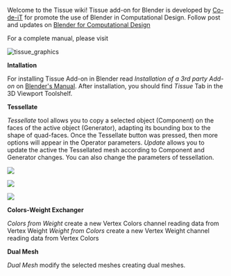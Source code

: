 Welcome to the Tissue wiki!
Tissue add-on for Blender is developed by [Co-de-iT](http://www.co-de-it.com) for promote the use of Blender in Computational Design.
Follow post and updates on [Blender for Computational Design](https://www.facebook.com/groups/1396995897211561)

For a complete manual, please visit  


![tissue_graphics](https://cloud.githubusercontent.com/assets/6708848/8459408/467b74a0-201d-11e5-923c-e542bfad8ba7.jpg)

**Intallation**

For installing Tissue Add-on in Blender read <i>Installation of a 3rd party Add-on</i> on [Blender's Manual](http://www.blender.org/manual/extensions/python/add_ons.html).
After installation, you should find _Tissue_ Tab in the 3D Viewport Toolshelf.

**Tessellate**

_Tessellate_ tool allows you to copy a selected object (Component) on the faces of the active object (Generator), adapting its bounding box to the shape of quad-faces.
Once the Tessellate button was pressed, then more options will appear in the Operator parameters.
_Update_ allows you to update the active the Tessellated mesh according to Component and Generator changes. You can also change the parameters of tessellation.

![](https://scontent-mxp1-1.xx.fbcdn.net/hphotos-xaf1/v/t1.0-9/11178211_10206846618633023_3261441234475565189_n.jpg?oh=ed6bafed224c5003a374c369696a98e9&oe=55E7F45E)

![](https://scontent-mxp1-1.xx.fbcdn.net/hphotos-xpa1/v/t1.0-9/11234909_10206993000812486_4778924511237580817_n.jpg?oh=0292af03d5472b3b6bdcae5cb9cd9cd2&oe=56351687)

![](https://scontent-mxp1-1.xx.fbcdn.net/hphotos-xta1/v/t1.0-9/11390043_10206993115655357_9160092278668888302_n.jpg?oh=adb9ebd4ee93f3a0d404eff004fbb270&oe=5613685A)

**Colors-Weight Exchanger**

_Colors from Weight_ create a new Vertex Colors channel reading data from Vertex Weight
_Weight from Colors_ create a new Vertex Weight channel reading data from Vertex Colors

**Dual Mesh**

_Dual Mesh_ modify the selected meshes creating dual meshes.  


